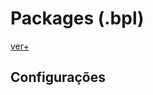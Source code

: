 # Packages (.bpl)
[ver+](https://www.devmedia.com.br/quick-tips-como-trabalhar-com-packages-no-delphi/16421)


## Configurações

